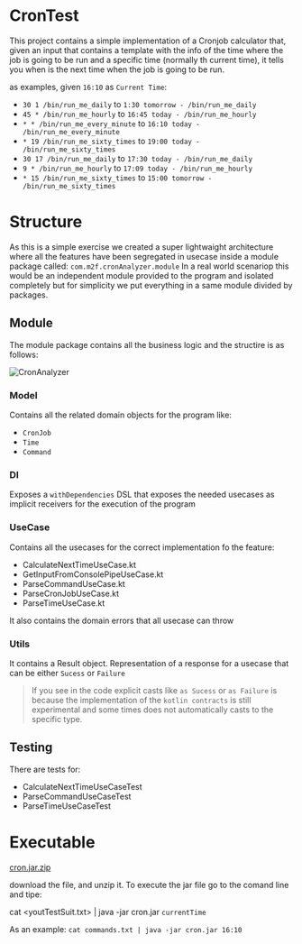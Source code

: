 # CronTest
This project contains a simple implementation of a Cronjob calculator that, given an input that contains a template 
with the info of the time where the job is going to be run and a specific time (normally th current time), it tells you
when is the next time when the job is going to be run.

as examples, given `16:10` as `Current Time`: 
- `30 1 /bin/run_me_daily` to `1:30 tomorrow - /bin/run_me_daily`
- `45 * /bin/run_me_hourly` to `16:45 today - /bin/run_me_hourly`
- `* * /bin/run_me_every_minute` to `16:10 today - /bin/run_me_every_minute`
- `* 19 /bin/run_me_sixty_times` to `19:00 today - /bin/run_me_sixty_times`
- `30 17 /bin/run_me_daily` to `17:30 today - /bin/run_me_daily`
- `9 * /bin/run_me_hourly` to `17:09 today - /bin/run_me_hourly`
- `* 15 /bin/run_me_sixty_times` to `15:00 tomorrow - /bin/run_me_sixty_times`

# Structure
As this is a simple exercise we created a super lightwaight architecture where all the features have been segregated 
in usecase inside a module package called: `com.m2f.cronAnalyzer.module` 
In a real world scenariop this would be an independent module provided to the program and isolated completely but for simplicity we put
everything in a same module divided by packages.

## Module
The module package contains all the business logic and the structire is as follows:

![CronAnalyzer](https://user-images.githubusercontent.com/2378636/173332632-3a65bd44-f618-4adc-ae0c-0b53da9d8386.png)


### Model
Contains all the related domain objects for the program like:
- `CronJob`
- `Time`
- `Command`

### DI
Exposes a `withDependencies` DSL that exposes the needed usecases as implicit receivers for the execution of the program

### UseCase
Contains all the usecases for the correct implementation fo the feature:
- CalculateNextTimeUseCase.kt
- GetInputFromConsolePipeUseCase.kt
- ParseCommandUseCase.kt
- ParseCronJobUseCase.kt
- ParseTimeUseCase.kt

It also contains the domain errors that all usecase can throw

### Utils
It contains a Result object. Representation of a response for a usecase that can be either `Sucess` or `Failure`

> If you see in the code explicit casts like `as Sucess` or `as Failure` is because the implementation of the `kotlin contracts` is still experimental and some times does not automatically casts to the specific type.

## Testing
There are tests for:
- CalculateNextTimeUseCaseTest
- ParseCommandUseCaseTest
- ParseTimeUseCaseTest

# Executable
[cron.jar.zip](https://github.com/Atternatt/CronTest/files/8890211/cron.jar.zip)

download the file, and unzip it.
To execute the jar file go to the comand line and tipe:

cat <youtTestSuit.txt> | java -jar cron.jar `currentTime`
  
As an example:
`cat commands.txt | java -jar cron.jar 16:10`
